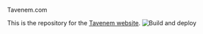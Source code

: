 Tavenem.com

This is the repository for the [Tavenem website](https://tavenem.com/). ![Build and deploy](https://github.com/Tavenem/Tavenem.github.io/workflows/Build%20and%20deploy%20the%20site/badge.svg)